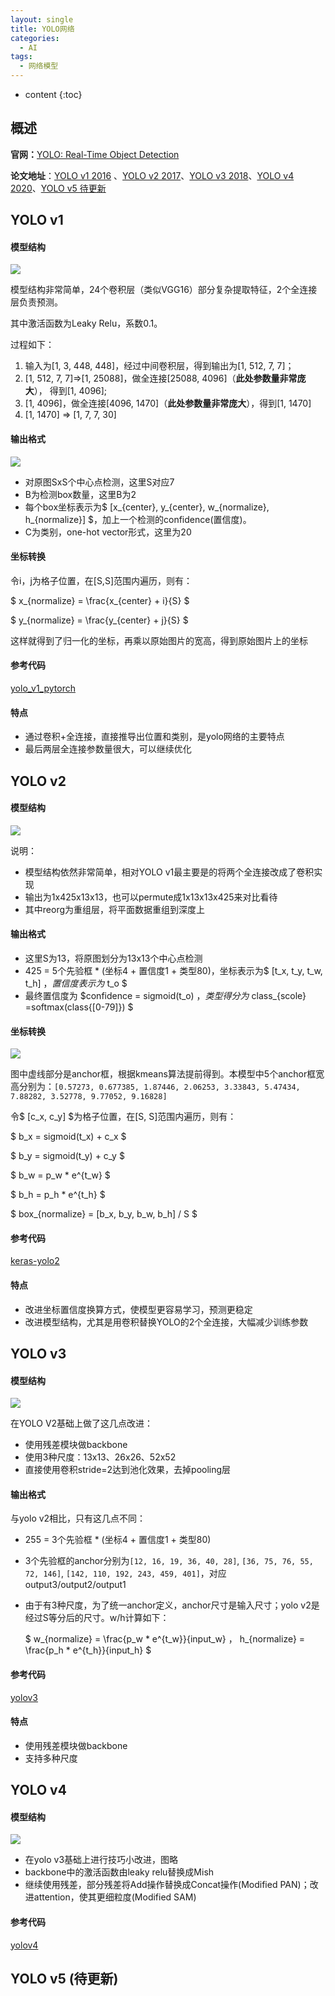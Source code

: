 ```yaml
---
layout: single
title: YOLO网络
categories:
  - AI
tags:
  - 网络模型
---
```


* content
{:toc}
## 概述



**官网：**[YOLO: Real-Time Object Detection](https://pjreddie.com/darknet/yolo/)

**论文地址**：[YOLO v1 2016](https://arxiv.org/pdf/1506.02640.pdf) 、[YOLO v2 2017](https://arxiv.org/pdf/1612.08242.pdf)、[YOLO v3 2018](https://arxiv.org/pdf/1804.02767.pdf)、[YOLO v4 2020](https://arxiv.org/pdf/2004.10934.pdf)、[YOLO v5 待更新](https://github.com/ultralytics/yolov5)

<!--more-->

## YOLO v1

#### 模型结构

![](https://harmonyhu.github.io/img/yolo_v1.png)

模型结构非常简单，24个卷积层（类似VGG16）部分复杂提取特征，2个全连接层负责预测。

其中激活函数为Leaky Relu，系数0.1。

过程如下：

1. 输入为[1, 3, 448, 448]，经过中间卷积层，得到输出为[1, 512, 7, 7]；
2. [1, 512, 7, 7]=>[1, 25088]，做全连接[25088, 4096]（**此处参数量非常庞大**）， 得到[1, 4096];
3. [1, 4096]，做全连接[4096, 1470]（**此处参数量非常庞大**），得到[1, 1470]
4. [1, 1470] => [1, 7, 7, 30]

#### 输出格式

![](https://harmonyhu.github.io/img/yolo_v1_io.png)

* 对原图SxS个中心点检测，这里S对应7
* B为检测box数量，这里B为2
* 每个box坐标表示为$ [x_{center}, y_{center}, w_{normalize}, h_{normalize}] $，加上一个检测的confidence(置信度)。
* C为类别，one-hot vector形式，这里为20

#### 坐标转换

令i，j为格子位置，在[S,S]范围内遍历，则有：

$ x_{normalize} = \frac{x_{center} + i}{S} $

$ y_{normalize} = \frac{y_{center} + j}{S} $

这样就得到了归一化的坐标，再乘以原始图片的宽高，得到原始图片上的坐标

#### 参考代码

[yolo_v1_pytorch](https://github.com/motokimura/yolo_v1_pytorch)

#### 特点

* 通过卷积+全连接，直接推导出位置和类别，是yolo网络的主要特点
* 最后两层全连接参数量很大，可以继续优化

## YOLO v2

#### 模型结构

![](https://harmonyhu.github.io/img/yolo_v2.jpg)

说明：

* 模型结构依然非常简单，相对YOLO v1最主要是的将两个全连接改成了卷积实现
* 输出为1x425x13x13，也可以permute成1x13x13x425来对比看待
* 其中reorg为重组层，将平面数据重组到深度上

#### 输出格式

* 这里S为13，将原图划分为13x13个中心点检测
* 425 = 5个先验框 * (坐标4 + 置信度1 + 类型80)，坐标表示为$ [t_x, t_y, t_w, t_h] $，置信度表示为$ t_o $
* 最终置信度为 $confidence = sigmoid(t_o) $，类型得分为$ class_{scole} =softmax(class{[0-79]}) $

#### 坐标转换

![](https://harmonyhu.github.io/img/yolo_v2_io.png)

图中虚线部分是anchor框，根据kmeans算法提前得到。本模型中5个anchor框宽高分别为：`[0.57273, 0.677385, 1.87446, 2.06253, 3.33843, 5.47434, 7.88282, 3.52778, 9.77052, 9.16828]`

令$ [c_x, c_y] $为格子位置，在[S, S]范围内遍历，则有：

$ b_x = sigmoid(t_x) + c_x $

$ b_y = sigmoid(t_y) + c_y $

$ b_w = p_w * e^{t_w} $

$ b_h = p_h * e^{t_h} $

$ box_{normalize} = [b_x, b_y, b_w, b_h] / S $

#### 参考代码

[keras-yolo2](https://github.com/experiencor/keras-yolo2)

#### 特点

* 改进坐标置信度换算方式，使模型更容易学习，预测更稳定
* 改进模型结构，尤其是用卷积替换YOLO的2个全连接，大幅减少训练参数



## YOLO v3

#### 模型结构

![](https://harmonyhu.github.io/img/yolo_v3.jpg)

在YOLO V2基础上做了这几点改进：

* 使用残差模块做backbone
* 使用3种尺度：13x13、26x26、52x52
* 直接使用卷积stride=2达到池化效果，去掉pooling层

#### 输出格式

与yolo v2相比，只有这几点不同：

* 255 = 3个先验框 * (坐标4 + 置信度1 + 类型80)

* 3个先验框的anchor分别为`[12, 16, 19, 36, 40, 28]`, `[36, 75, 76, 55, 72, 146]`, `[142, 110, 192, 243, 459, 401]`，对应output3/output2/output1

* 由于有3种尺度，为了统一anchor定义，anchor尺寸是输入尺寸；yolo v2是经过S等分后的尺寸。w/h计算如下：

  $  w_{normalize} = \frac{p_w * e^{t_w}}{input\_w} $，$  h_{normalize} = \frac{p_h * e^{t_h}}{input\_h} $

#### 参考代码

[yolov3](https://github.com/ultralytics/yolov3)

#### 特点

* 使用残差模块做backbone
* 支持多种尺度

## YOLO v4

#### 模型结构

![](https://harmonyhu.github.io/img/yolo_v4.png)

* 在yolo v3基础上进行技巧小改进，图略
* backbone中的激活函数由leaky relu替换成Mish
* 继续使用残差，部分残差将Add操作替换成Concat操作(Modified PAN)；改进attention，使其更细粒度(Modified SAM)

#### 参考代码

[yolov4](https://github.com/Tianxiaomo/pytorch-YOLOv4)

## YOLO v5 (待更新)

